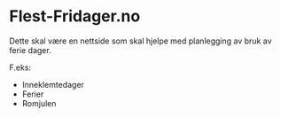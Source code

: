 # Flest-Fridager.no

Dette skal være en nettside som skal hjelpe med planlegging av bruk av ferie dager.

F.eks:
* Inneklemtedager
* Ferier
* Romjulen
